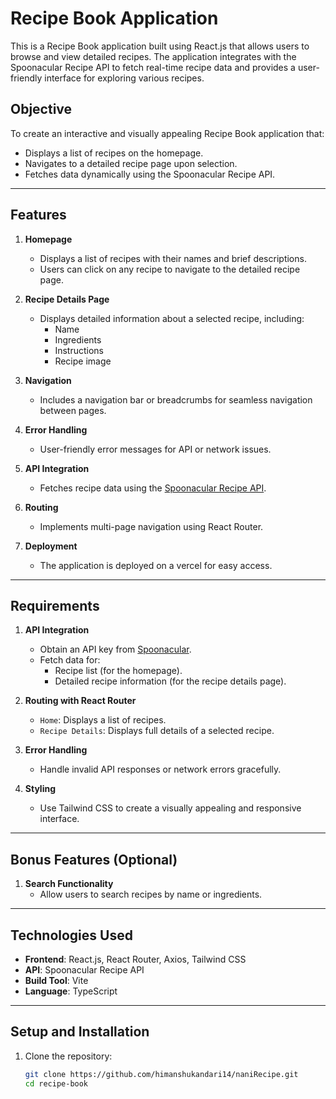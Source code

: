 # Recipe Book Application

This is a Recipe Book application built using React.js that allows users to browse and view detailed recipes. The application integrates with the Spoonacular Recipe API to fetch real-time recipe data and provides a user-friendly interface for exploring various recipes.

## Objective

To create an interactive and visually appealing Recipe Book application that:
- Displays a list of recipes on the homepage.
- Navigates to a detailed recipe page upon selection.
- Fetches data dynamically using the Spoonacular Recipe API.

---

## Features

1. **Homepage**  
   - Displays a list of recipes with their names and brief descriptions.
   - Users can click on any recipe to navigate to the detailed recipe page.

2. **Recipe Details Page**  
   - Displays detailed information about a selected recipe, including:
     - Name
     - Ingredients
     - Instructions
     - Recipe image

3. **Navigation**  
   - Includes a navigation bar or breadcrumbs for seamless navigation between pages.

4. **Error Handling**  
   - User-friendly error messages for API or network issues.

5. **API Integration**  
   - Fetches recipe data using the [Spoonacular Recipe API](https://spoonacular.com/food-api).

6. **Routing**  
   - Implements multi-page navigation using React Router.

7. **Deployment**  
   - The application is deployed on a vercel for easy access.

---

## Requirements

1. **API Integration**  
   - Obtain an API key from [Spoonacular](https://spoonacular.com/food-api).  
   - Fetch data for:
     - Recipe list (for the homepage).
     - Detailed recipe information (for the recipe details page).

2. **Routing with React Router**  
   - `Home`: Displays a list of recipes.  
   - `Recipe Details`: Displays full details of a selected recipe.

3. **Error Handling**  
   - Handle invalid API responses or network errors gracefully.

4. **Styling**  
   - Use Tailwind CSS to create a visually appealing and responsive interface.

---

## Bonus Features (Optional)

1. **Search Functionality**  
   - Allow users to search recipes by name or ingredients.


---

## Technologies Used

- **Frontend**: React.js, React Router, Axios, Tailwind CSS  
- **API**: Spoonacular Recipe API  
- **Build Tool**: Vite  
- **Language**: TypeScript  

---

## Setup and Installation

1. Clone the repository:
   ```bash
   git clone https://github.com/himanshukandari14/naniRecipe.git
   cd recipe-book
